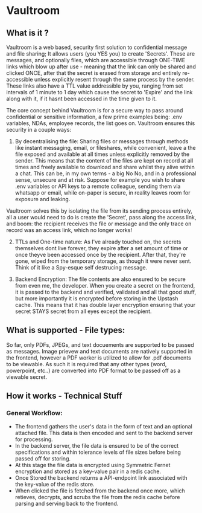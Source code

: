 # Vaultroom


## What is it ?

Vaultroom is a web based, security first solution to confidential message and file sharing; It allows users (you YES you) to create 'Secrets'. These are messages, and optionally files, which are accessible through ONE-TIME links which blow up after use - meaning that the link can only be shared and clicked ONCE, after that the secret is erased from storage and entirely re-accessible unless explicitly resent through the same process by the sender. These links also have a TTL value addressible by you, ranging from set intervals of 1 minute to 1 day which cause the secret to 'Expire' and the link along with it, if it hasnt been accessed in the time given to it. 

The core concept behind Vaultroom is for a secure way to pass around confidential or sensitive information, a few prime examples being: .env variables, NDAs, employee records, the list goes on. Vaultroom ensures this security in a couple ways:

1. By decentralising the file: 
Sharing files or messages through methods like instant messaging, email, or fileshares, while convenient, leave a the file exposed and available at all times unless explicitly removed by the sender. This means that the content of the files are kept on record at all times and freely available to download and share whilst they alive within a chat. This can be, in my own terms - a big No No, and in a professional sense, unsecure and at risk. Suppose for example you wish to share .env variables or API keys to a remote colleague, sending them via whatsapp or email, while on-paper is secure, in reality leaves room for exposure and leaking.

Vaultroom solves this by isolating the file from its sending process entirely, all a user would need to do is create the 'Secret', pass along the access link, and boom: the recipient receives the file or message and the only trace on record was an access link, which no longer works!

2. TTLs and One-time nature:
As I've already touched on, the secrets themselves dont live forever, they expire after a set amount of time or once theyve been accessed once by the recipient. After that, they're gone, wiped from the temporary storage, as though it were never sent. Think of it like a Spy-esque self destrucing message.

3. Backend Encryption:
The file contents are also ensured to be secure from even me, the developer. When you create a secret on the frontend, it is passed to the backend and verified, validated and all that good stuff, but more importantly it is encrypted before storing in the Upstash cache. This means that it has double layer encryption ensuring that your secret STAYS secret from all eyes except the recipient.


## What is supported - File types:
So far, only PDFs, JPEGs, and text docuements are supported to be passed as messages. Image prievew and text documents are natively supported in the frontend, however a PDF worker is utilized to allow for .pdf documents to be viewable. As such it is required that any other types (word, powerpoint, etc..) are converted into PDF format to be passed off as a viewable secret.


## How it works - Technical Stuff

### General Workflow:
- The frontend gathers the user's data in the form of text and an optional attached file. This data is then encoded and sent to the backend server for processing. 
- In the backend server, the file data is ensured to be of the correct specifications and within tolerance levels of file sizes before being passed off for storing.
- At this stage the file data is encrypted using Symmetric Fernet encryption and stored as a key-value pair in a redis cache.
- Once Stored the backend returns a API-endpoint link associated with the key-value of the redis store. 
- When clicked the file is fetched from the backend once more, which retieves, decrypts, and scrubs the file from the redis cache before parsing and serving back to the frontend.